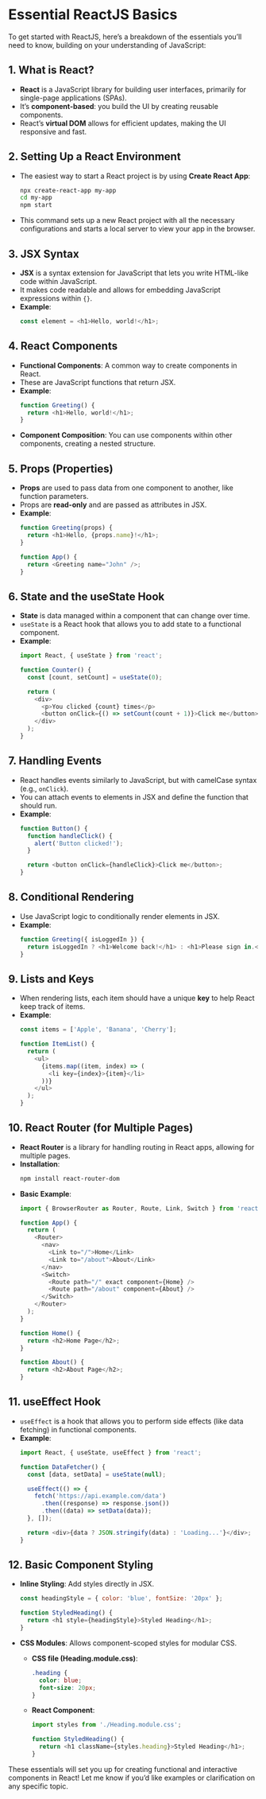 # Essential ReactJS Basics

To get started with ReactJS, here’s a breakdown of the essentials you’ll need to know, building on your understanding of JavaScript:

## 1. What is React?

- **React** is a JavaScript library for building user interfaces, primarily for single-page applications (SPAs).
- It’s **component-based**: you build the UI by creating reusable components.
- React’s **virtual DOM** allows for efficient updates, making the UI responsive and fast.

## 2. Setting Up a React Environment

- The easiest way to start a React project is by using **Create React App**:
    ```bash
    npx create-react-app my-app
    cd my-app
    npm start
    ```
- This command sets up a new React project with all the necessary configurations and starts a local server to view your app in the browser.

## 3. JSX Syntax

- **JSX** is a syntax extension for JavaScript that lets you write HTML-like code within JavaScript.
- It makes code readable and allows for embedding JavaScript expressions within `{}`.
- **Example**:
    ```javascript
    const element = <h1>Hello, world!</h1>;
    ```

## 4. React Components

- **Functional Components**: A common way to create components in React.
- These are JavaScript functions that return JSX.
- **Example**:
    ```javascript
    function Greeting() {
      return <h1>Hello, world!</h1>;
    }
    ```
- **Component Composition**: You can use components within other components, creating a nested structure.

## 5. Props (Properties)

- **Props** are used to pass data from one component to another, like function parameters.
- Props are **read-only** and are passed as attributes in JSX.
- **Example**:
    ```javascript
    function Greeting(props) {
      return <h1>Hello, {props.name}!</h1>;
    }

    function App() {
      return <Greeting name="John" />;
    }
    ```

## 6. State and the useState Hook

- **State** is data managed within a component that can change over time.
- `useState` is a React hook that allows you to add state to a functional component.
- **Example**:
    ```javascript
    import React, { useState } from 'react';

    function Counter() {
      const [count, setCount] = useState(0);

      return (
        <div>
          <p>You clicked {count} times</p>
          <button onClick={() => setCount(count + 1)}>Click me</button>
        </div>
      );
    }
    ```

## 7. Handling Events

- React handles events similarly to JavaScript, but with camelCase syntax (e.g., `onClick`).
- You can attach events to elements in JSX and define the function that should run.
- **Example**:
    ```javascript
    function Button() {
      function handleClick() {
        alert('Button clicked!');
      }

      return <button onClick={handleClick}>Click me</button>;
    }
    ```

## 8. Conditional Rendering

- Use JavaScript logic to conditionally render elements in JSX.
- **Example**:
    ```javascript
    function Greeting({ isLoggedIn }) {
      return isLoggedIn ? <h1>Welcome back!</h1> : <h1>Please sign in.</h1>;
    }
    ```

## 9. Lists and Keys

- When rendering lists, each item should have a unique **key** to help React keep track of items.
- **Example**:
    ```javascript
    const items = ['Apple', 'Banana', 'Cherry'];

    function ItemList() {
      return (
        <ul>
          {items.map((item, index) => (
            <li key={index}>{item}</li>
          ))}
        </ul>
      );
    }
    ```

## 10. React Router (for Multiple Pages)

- **React Router** is a library for handling routing in React apps, allowing for multiple pages.
- **Installation**:
    ```bash
    npm install react-router-dom
    ```
- **Basic Example**:
    ```javascript
    import { BrowserRouter as Router, Route, Link, Switch } from 'react-router-dom';

    function App() {
      return (
        <Router>
          <nav>
            <Link to="/">Home</Link>
            <Link to="/about">About</Link>
          </nav>
          <Switch>
            <Route path="/" exact component={Home} />
            <Route path="/about" component={About} />
          </Switch>
        </Router>
      );
    }

    function Home() {
      return <h2>Home Page</h2>;
    }

    function About() {
      return <h2>About Page</h2>;
    }
    ```

## 11. useEffect Hook

- `useEffect` is a hook that allows you to perform side effects (like data fetching) in functional components.
- **Example**:
    ```javascript
    import React, { useState, useEffect } from 'react';

    function DataFetcher() {
      const [data, setData] = useState(null);

      useEffect(() => {
        fetch('https://api.example.com/data')
          .then((response) => response.json())
          .then((data) => setData(data));
      }, []);

      return <div>{data ? JSON.stringify(data) : 'Loading...'}</div>;
    }
    ```

## 12. Basic Component Styling

- **Inline Styling**: Add styles directly in JSX.
    ```javascript
    const headingStyle = { color: 'blue', fontSize: '20px' };

    function StyledHeading() {
      return <h1 style={headingStyle}>Styled Heading</h1>;
    }
    ```

- **CSS Modules**: Allows component-scoped styles for modular CSS.
    - **CSS file (Heading.module.css)**:
      ```css
      .heading {
        color: blue;
        font-size: 20px;
      }
      ```
    - **React Component**:
      ```javascript
      import styles from './Heading.module.css';

      function StyledHeading() {
        return <h1 className={styles.heading}>Styled Heading</h1>;
      }
      ```

These essentials will set you up for creating functional and interactive components in React! Let me know if you’d like examples or clarification on any specific topic.
